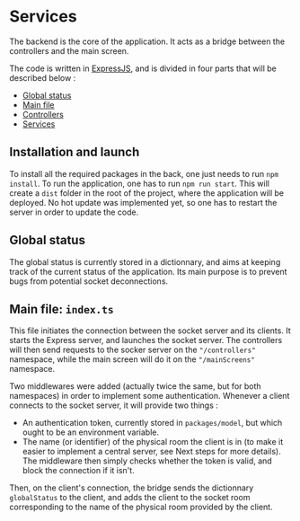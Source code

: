 # Services

The backend is the core of the application. It acts as a bridge between the controllers and the main screen.

The code is written in [ExpressJS](https://expressjs.com/en/api.html), and is divided in four parts that will be described below :
- [Global status](#global-status)
- [Main file](#main-file-indexts)
- [Controllers](#controllers)
- [Services](#services)

## Installation and launch

To install all the required packages in the back, one just needs to run `npm install`. To run the application, one has to run `npm run start`. This will create a `dist` folder in the root of the project, where the application will be deployed. No hot update was implemented yet, so one has to restart the server in order to update the code.

## Global status

The global status is currently stored in a dictionnary, and aims at keeping track of the current status of the application. Its main purpose is to prevent bugs from potential socket deconnections. 

## Main file: `index.ts`

This file initiates the connection between the socket server and its clients. It starts the Express server, and launches the socket server. The controllers will then send requests to the socker server on the `"/controllers"` namespace, while the main screen will do it on the `"/mainScreens"` namespace.

Two middlewares were added (actually twice the same, but for both namespaces) in order to implement some authentication. Whenever a client connects to the socket server, it will provide two things :
- An authentication token, currently stored in `packages/model`, but which ought to be an environment variable.
- The name (or identifier) of the physical room the client is in (to make it easier to implement a central server, see Next steps for more details).
The middleware then simply checks whether the token is valid, and block the connection if it isn't.

Then, on the client's connection, the bridge sends the dictionnary `globalStatus` to the client, and adds the client to the socket room corresponding to the name of the physical room provided by the client.


